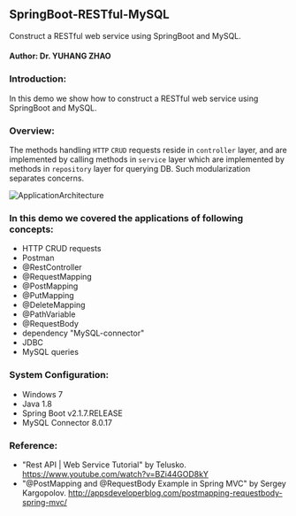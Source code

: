 ## SpringBoot-RESTful-MySQL

Construct a RESTful web service using SpringBoot and MySQL. 

#### Author: Dr. YUHANG ZHAO


### Introduction: 
In this demo we show how to construct a RESTful web service using SpringBoot and MySQL. 


### Overview:
The methods handling `HTTP` `CRUD` requests reside in `controller` layer,
and are implemented by calling methods in `service` layer
which are implemented by methods in `repository` layer for querying DB.
Such modularization separates concerns.

![ApplicationArchitecture](https://github.com/yuhang2685/SpringBoot-RESTful-MySQL/blob/master/ApplicationLayers.png)

### In this demo we covered the applications of following concepts:
- HTTP CRUD requests
- Postman
- @RestController
- @RequestMapping
- @PostMapping
- @PutMapping
- @DeleteMapping
- @PathVariable
- @RequestBody
- dependency "MySQL-connector" 
- JDBC
- MySQL queries


### System Configuration:
- Windows 7
- Java 1.8
- Spring Boot v2.1.7.RELEASE
- MySQL Connector 8.0.17


### Reference: 
- "Rest API | Web Service Tutorial" by Telusko. https://www.youtube.com/watch?v=BZi44GOD8kY
- "@PostMapping and @RequestBody Example in Spring MVC" by Sergey Kargopolov. http://appsdeveloperblog.com/postmapping-requestbody-spring-mvc/
